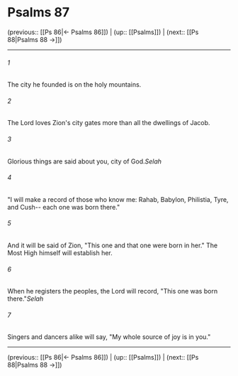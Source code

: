 # Psalms 87

(previous:: [[Ps 86|← Psalms 86]]) | (up:: [[Psalms]]) | (next:: [[Ps 88|Psalms 88 →]])

***


###### 1 
The city he founded is on the holy mountains. 

###### 2 
The Lord loves Zion's city gates more than all the dwellings of Jacob. 

###### 3 
Glorious things are said about you, city of God._Selah_ 

###### 4 
"I will make a record of those who know me: Rahab, Babylon, Philistia, Tyre, and Cush-- each one was born there." 

###### 5 
And it will be said of Zion, "This one and that one were born in her." The Most High himself will establish her. 

###### 6 
When he registers the peoples, the Lord will record, "This one was born there."_Selah_ 

###### 7 
Singers and dancers alike will say, "My whole source of joy is in you."

***

(previous:: [[Ps 86|← Psalms 86]]) | (up:: [[Psalms]]) | (next:: [[Ps 88|Psalms 88 →]])

